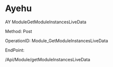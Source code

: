 #     Ayehu


AY ModuleGetModuleInstancesLiveData

Method: Post

OperationID: Module_GetModuleInstancesLiveData

EndPoint:

/Api/Module/getModuleInstancesLiveData
